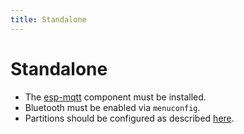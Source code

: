 ```yaml
---
title: Standalone
---
```


# Standalone

- The [esp-mqtt](https://github.com/256dpi/esp-mqtt) component must be installed.
- Bluetooth must be enabled via `menuconfig`.
- Partitions should be configured as described [here](https://github.com/shiftr-io/naos/blob/master/tree/partitions.csv).

